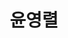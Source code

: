 ---
layout: hubs
key: Q496634
title: 윤영렬
name: 윤영렬
image: http://commons.wikimedia.org/wiki/Special:FilePath/%EC%9C%A4%EC%98%81%EB%A0%AC%20%26%20%ED%95%9C%EC%A7%84%EC%88%99%20%ED%9A%8C%ED%98%BC%EB%A1%80.jpg
description: 대한제국과 일제강점기의 군인 겸 정치가
score: 8.809168246723829e-05
degree: 8
---